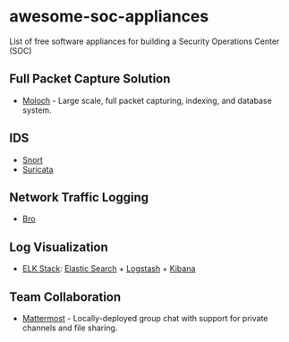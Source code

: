 # awesome-soc-appliances
List of free software appliances for building a Security Operations Center (SOC)

## Full Packet Capture Solution
* [Moloch](https://github.com/aol/moloch) - Large scale, full packet capturing, indexing, and database system.

## IDS
* [Snort](https://www.snort.org/)
* [Suricata](https://github.com/OISF/suricata)

## Network Traffic Logging
* [Bro](https://www.bro.org/)

## Log Visualization
* [ELK Stack](https://www.elastic.co/products): [Elastic Search](https://www.elastic.co/products/elasticsearch) + [Logstash](https://www.elastic.co/products/logstash) + [Kibana](https://www.elastic.co/products/kibana)

## Team Collaboration
* [Mattermost](http://mattermost.com/) - Locally-deployed group chat with support for private channels and file sharing.
